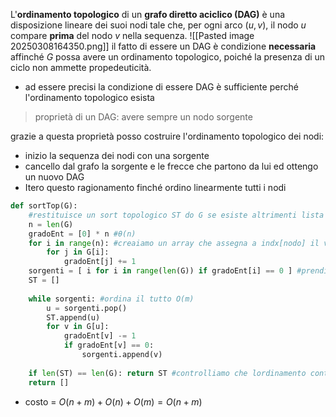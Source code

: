 L'**ordinamento topologico** di un **grafo diretto aciclico (DAG)** è una disposizione lineare dei suoi nodi tale che, per ogni arco $(u,v)$, il nodo $u$ compare **prima** del nodo $v$ nella sequenza.
![[Pasted image 20250308164350.png]]
il fatto di essere un DAG è condizione **necessaria** affinché $G$ possa avere un ordinamento topologico, poiché la presenza di un ciclo non ammette propedeuticità.

- ad essere precisi la condizione di essere DAG è sufficiente perché l'ordinamento topologico esista

>proprietà di un DAG: avere sempre un nodo sorgente

grazie a questa proprietà posso costruire l'ordinamento topologico dei nodi:
- inizio la sequenza dei nodi con una sorgente
- cancello dal grafo la sorgente e le frecce che partono da lui ed ottengo un nuovo DAG
- Itero questo ragionamento finché ordino linearmente tutti i nodi

```python 
def sortTop(G):
	#restituisce un sort topologico ST do G se esiste altrimenti lista vuota
    n = len(G)
    gradoEnt = [0] * n #θ(n)
    for i in range(n): #creaiamo un array che assegna a indx[nodo] il valore di archi entratnti O(m)
        for j in G[i]:
            gradoEnt[j] += 1
    sorgenti = [ i for i in range(len(G)) if gradoEnt[i] == 0 ] #prendiamo i nodi che hanno 0 nell'array (nessun arco entrante) O(n)
    ST = []
    
    while sorgenti: #ordina il tutto O(m)
        u = sorgenti.pop()
        ST.append(u)
        for v in G[u]:
            gradoEnt[v] -= 1
            if gradoEnt[v] == 0:
                sorgenti.append(v)
                
    if len(ST) == len(G): return ST #controlliamo che lordinamento contenga tutti i nodi
    return []
```

- costo = $O(n+m)+O(n)+O(m)=O(n+m)$